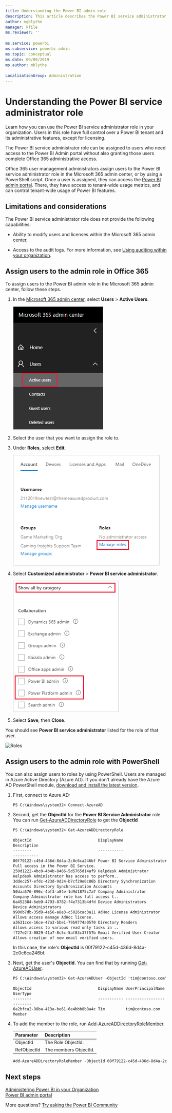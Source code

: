 ```yaml
---
title: Understanding the Power BI admin role
description: This article describes the Power BI service administrator role and how to use it in your organization.
author: mgblythe
manager: kfile
ms.reviewer: ''

ms.service: powerbi
ms.subservice: powerbi-admin
ms.topic: conceptual
ms.date: 09/09/2019
ms.author: mblythe

LocalizationGroup: Administration
---
```


# Understanding the Power BI service administrator role

Learn how you can use the Power BI service administrator role in your organization. Users in this role have full control over a Power BI tenant and its administrative features, except for licensing.

The Power BI service administrator role can be assigned to users who need access to the Power BI Admin portal without also granting those users complete Office 365 administrative access.

Office 365 user management administrators assign users to the Power BI service administrator role in the Microsoft 365 admin center, or by using a PowerShell script. Once a user is assigned, they can access the [Power BI admin portal](service-admin-portal.md). There, they have access to tenant-wide usage metrics, and can control tenant-wide usage of Power BI features.

## Limitations and considerations

The Power BI service administrator role does not provide the following capabilities:

* Ability to modify users and licenses within the Microsoft 365 admin center,

* Access to the audit logs. For more information, see [Using auditing within your organization](service-admin-auditing.md).

## Assign users to the admin role in Office 365

To assign users to the Power BI admin role in the Microsoft 365 admin center, follow these steps.

1. In the [Microsoft 365 admin center](https://portal.office.com/adminportal/home#/homepage), select **Users** > **Active Users**.

    ![Microsoft 365 admin center](media/service-admin-role/powerbi-admin-users.png)

1. Select the user that you want to assign the role to.

1. Under **Roles**, select **Edit**.

    ![Edit roles](media/service-admin-role/powerbi-admin-edit-roles.png)

1. Select **Customized administrator** > **Power BI service administrator**.

    ![Power BI service administrator](media/service-admin-role/powerbi-admin-role.png)

1. Select **Save**, then **Close**.

You should see **Power BI service administrator** listed for the role of that user.

![Roles](media/service-admin-role/powerbi-admin-role-set.png)

## Assign users to the admin role with PowerShell

You can also assign users to roles by using PowerShell. Users are managed in Azure Active Directory (Azure AD). If you don't already have the Azure AD PowerShell module, [download and install the latest version](https://www.powershellgallery.com/packages/AzureAD/).

1. First, connect to Azure AD:
   ```
   PS C:\Windows\system32> Connect-AzureAD
   ```

1. Second, get the **ObjectId** for the **Power BI Service Administrator** role. You can run [Get-AzureADDirectoryRole](/powershell/module/azuread/get-azureaddirectoryrole) to get the **ObjectId**

    ```
    PS C:\Windows\system32> Get-AzureADDirectoryRole

    ObjectId                             DisplayName                        Description
    --------                             -----------                        -----------
    00f79122-c45d-436d-8d4a-2c0c6ca246bf Power BI Service Administrator     Full access in the Power BI Service.
    250d1222-4bc0-4b4b-8466-5d5765d14af9 Helpdesk Administrator             Helpdesk Administrator has access to perform..
    3ddec257-efdc-423d-9d24-b7cf29e0c86b Directory Synchronization Accounts Directory Synchronization Accounts
    50daa576-896c-4bf3-a84e-1d9d1875c7a7 Company Administrator              Company Administrator role has full access t..
    6a452384-6eb9-4793-8782-f4e7313b4dfd Device Administrators              Device Administrators
    9900b7db-35d9-4e56-a8e3-c5026cac3a11 AdHoc License Administrator        Allows access manage AdHoc license.
    a3631cce-16ce-47a3-bbe1-79b9774a0570 Directory Readers                  Allows access to various read only tasks in ..
    f727e2f3-0829-41a7-8c5c-5af83c37f57b Email Verified User Creator        Allows creation of new email verified users.
    ```

    In this case, the role's **ObjectId** is 00f79122-c45d-436d-8d4a-2c0c6ca246bf.

1. Next, get the user's **ObjectId**. You can find that by running [Get-AzureADUser](/powershell/module/azuread/get-azureaduser).

    ```
    PS C:\Windows\system32> Get-AzureADUser -ObjectId 'tim@contoso.com'

    ObjectId                             DisplayName UserPrincipalName      UserType
    --------                             ----------- -----------------      --------
    6a2bfca2-98ba-413a-be61-6e4bbb8b8a4c Tim         tim@contoso.com        Member
    ```

1. To add the member to the role, run [Add-AzureADDirectoryRoleMember](/powershell/module/azuread/add-azureaddirectoryrolemember).

    | Parameter | Description |
    | --- | --- |
    | ObjectId |The Role ObjectId. |
    | RefObjectId |The members ObjectId. |

    ```powershell
    Add-AzureADDirectoryRoleMember -ObjectId 00f79122-c45d-436d-8d4a-2c0c6ca246bf -RefObjectId 6a2bfca2-98ba-413a-be61-6e4bbb8b8a4c
    ```

## Next steps

[Administering Power BI in your Organization](service-admin-administering-power-bi-in-your-organization.md)  
[Power BI admin portal](service-admin-portal.md)  

More questions? [Try asking the Power BI Community](http://community.powerbi.com/)